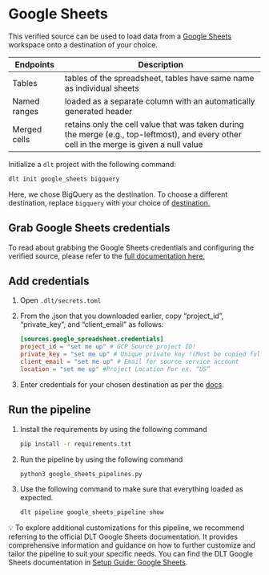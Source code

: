 # Google Sheets

This verified source can be used to load data from a [Google Sheets](https://www.google.com/sheets/about/) workspace onto a destination of your choice.

| Endpoints | Description |
| --- | --- |
| Tables | tables of the spreadsheet, tables have same name as individual sheets |
| Named ranges | loaded as a separate column with an automatically generated header |
| Merged cells | retains only the cell value that was taken during the merge (e.g., top-leftmost), and every other cell in the merge is given a null value |


Initialize a `dlt` project with the following command:
```bash
dlt init google_sheets bigquery
```

Here, we chose BigQuery as the destination. To choose a different destination, replace `bigquery` with your choice of [destination.](https://dlthub.com/docs/dlt-ecosystem/destinations)

## Grab Google Sheets credentials

To read about grabbing the Google Sheets credentials and configuring the verified source, please refer to the [full documentation here.](https://dlthub.com/docs/dlt-ecosystem/verified-sources/google_sheets#google-sheets-api-authentication)

## Add credentials

1. Open `.dlt/secrets.toml`
2. From the .json that you downloaded earlier, copy “project_id”, “private_key”, and “client_email” as follows:
    
    ```toml
    [sources.google_spreadsheet.credentials]
    project_id = "set me up" # GCP Source project ID!
    private_key = "set me up" # Unique private key !(Must be copied fully including BEGIN and END PRIVATE KEY)
    client_email = "set me up" # Email for source service account
    location = "set me up" #Project Location For ex. “US”
    
    ```
    
3. Enter credentials for your chosen destination as per the [docs](https://dlthub.com/docs/dlt-ecosystem/destinations/).

## Run the pipeline

1. Install the requirements by using the following command
    
    ```bash
    pip install -r requirements.txt
    ```
    
2. Run the pipeline by using the following command
    
    ```bash
    python3 google_sheets_pipelines.py
    ```
    
3. Use the following command to make sure that everything loaded as expected.
    
    ```bash
    dlt pipeline google_sheets_pipeline show
    ```
    


💡 To explore additional customizations for this pipeline, we recommend referring to the official DLT Google Sheets documentation. It provides comprehensive information and guidance on how to further customize and tailor the pipeline to suit your specific needs. You can find the DLT Google Sheets documentation in [Setup Guide: Google Sheets](https://dlthub.com/docs/dlt-ecosystem/verified-sources/google_sheets).

